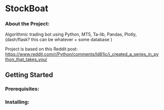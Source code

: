 # StockBoat

### About the Project:
Algorithmic trading bot using Python, MT5, Ta-lib, Pandas, Plotly, (dash/flask? this can be whatever + some database )

Project is based on this Reddit post: https://www.reddit.com/r/Python/comments/ld81ic/i_created_a_series_in_python_that_takes_you/

## Getting Started

### Prerequisites:

### Installing:
